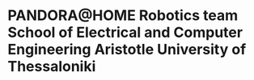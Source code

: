 PANDORA@HOME Robotics team
School of Electrical and Computer Engineering Aristotle University of Thessaloniki 
============
